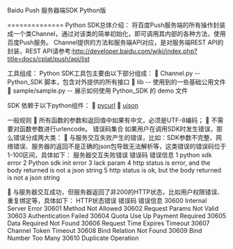 Baidu Push 服务器端SDK Python版

==============
Python SDK总体介绍：
将百度Push服务端的所有操作封装成一个类Channel，通过对该类的简单初始化，即可调用其内部的各种方法，使用百度Push服务。
Channel提供的方法和服务端API对应，是对服务端REST API的封装，REST API请参考:http://developer.baidu.com/wiki/index.php?title=docs/cplat/push/api/list  

工具组成：
Python SDK工具包主要由以下部分组成：
	Channel.py -- Python_SDK 脚本，包含对外提供的所有接口
	lib -- 使用到的一些基础公用文件
	sample/sample.py -- 展示如何使用 Python_SDK 的 demo 文件

SDK 依赖于以下python组件：
	[pycurl](https://pypi.python.org/pypi/pycurl)
	[ujson](https://pypi.python.org/pypi/ujson)

一般规则
	所有函数的参数和返回值中如果有中文，必须是UTF-8编码；
	不需要对函数参数进行urlencode。
错误码集合
如果用户在调用SDK时发生错误，那么错误分成两大类：
	与服务交互失败产生的错误，比如：SDK参数不完整、网络错误、服务器的返回不是正确的json包导致无法解析等，这类错误的错误码位于1-100区间，具体如下：
服务器交互失败错误
错误码	错误信息
1	python sdk error
2	Python sdk init error
3	lack param
4	http status is error, and the body returned is not a json string
5	http status is ok, but the body returned is not a json string

	与服务器交互成功，但服务器返回了非200的HTTP状态，比如用户权限错误、重复绑定等，具体如下：
HTTP状态错误
错误码	错误信息
30600	Internal Server Error
30601	Method Not Allowed
30602	Request Params Not Valid
30603	Authentication Failed
30604	Quota Use Up Payment Required
30605	Data Required Not Found
30606	Request Time Expires Timeout
30607	Channel Token Timeout
30608	Bind Relation Not Found
30609	Bind Number Too Many
30610	Duplicate Operation
